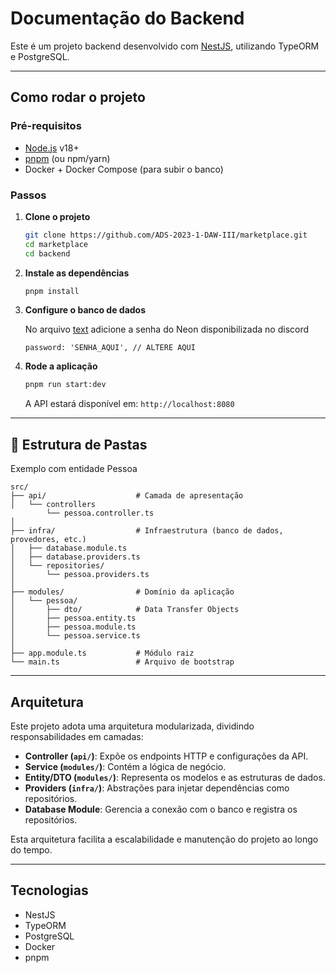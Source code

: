# Documentação do Backend

Este é um projeto backend desenvolvido com [NestJS](https://nestjs.com/), utilizando TypeORM e PostgreSQL.

---

## Como rodar o projeto

### Pré-requisitos

- [Node.js](https://nodejs.org/) v18+
- [pnpm](https://pnpm.io/) (ou npm/yarn)
- Docker + Docker Compose (para subir o banco)

### Passos

1. **Clone o projeto**

   ```bash
   git clone https://github.com/ADS-2023-1-DAW-III/marketplace.git
   cd marketplace
   cd backend
   ```

2. **Instale as dependências**

   ```bash
   pnpm install
   ```

3. **Configure o banco de dados**

   No arquivo [text](src/infra/database.providers.ts) adicione a senha do Neon disponibilizada no discord
   ```TS
   password: 'SENHA_AQUI', // ALTERE AQUI
   ```

4. **Rode a aplicação**

   ```bash
   pnpm run start:dev
   ```

   A API estará disponível em: `http://localhost:8080`

---

## 🧱 Estrutura de Pastas

Exemplo com entidade Pessoa

```
src/
├── api/                    # Camada de apresentação
│   └── controllers
        └── pessoa.controller.ts
│
├── infra/                  # Infraestrutura (banco de dados, provedores, etc.)
│   ├── database.module.ts
│   ├── database.providers.ts
│   └── repositories/
│       └── pessoa.providers.ts
│
├── modules/                # Domínio da aplicação
│   └── pessoa/
│       ├── dto/            # Data Transfer Objects
│       ├── pessoa.entity.ts
│       ├── pessoa.module.ts
│       └── pessoa.service.ts
│
├── app.module.ts           # Módulo raiz
└── main.ts                 # Arquivo de bootstrap
```

---

## Arquitetura

Este projeto adota uma arquitetura modularizada, dividindo responsabilidades em camadas:

- **Controller (`api/`)**: Expõe os endpoints HTTP e configurações da API.
- **Service (`modules/`)**: Contém a lógica de negócio.
- **Entity/DTO (`modules/`)**: Representa os modelos e as estruturas de dados.
- **Providers (`infra/`)**: Abstrações para injetar dependências como repositórios.
- **Database Module**: Gerencia a conexão com o banco e registra os repositórios.

Esta arquitetura facilita a escalabilidade e manutenção do projeto ao longo do tempo.

---

## Tecnologias

- NestJS
- TypeORM
- PostgreSQL
- Docker
- pnpm
